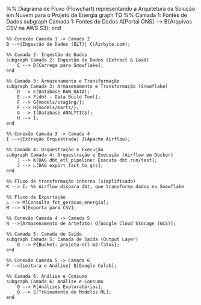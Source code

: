 %% Diagrama de Fluxo (Flowchart) representando a Arquitetura da Solução em Nuvem para o Projeto de Energia
graph TD
    %% Camada 1: Fontes de Dados
    subgraph Camada 1: Fontes de Dados
        A[Portal ONS] --> B{Arquivos CSV na AWS S3};
    end

    %% Conexão Camada 1 -> Camada 2
    B -->|Ingestão de Dados (ELT)| C(Airbyte.com);

    %% Camada 2: Ingestão de Dados
    subgraph Camada 2: Ingestão de Dados (Extract & Load)
        C --> D[Carrega para Snowflake];
    end

    %% Camada 3: Armazenamento e Transformação
    subgraph Camada 3: Armazenamento e Transformação (Snowflake)
        D --> E(Database RAW_DATA);
        E --> F[dbt - Data Build Tool];
        F --> G{models/staging/};
        F --> H{models/marts/};
        G --> I(Database ANALYTICS);
        H --> I;
    end

    %% Conexão Camada 3 -> Camada 4
    I -->|Extração Orquestrada| J(Apache Airflow);

    %% Camada 4: Orquestração e Execução
    subgraph Camada 4: Orquestração e Execução (Airflow em Docker)
        J --> K[DAG dbt_etl_pipeline: Executa dbt run/test];
        J --> L[DAG export_fact_to_gcs];
    end

    %% Fluxo de transformação interna (simplificado)
    K --> I; %% Airflow dispara dbt, que transforma dados no Snowflake

    %% Fluxo de Exportação
    L --> M[Consulta fct_geracao_energia];
    M --> N[Exporta para CSV];

    %% Conexão Camada 4 -> Camada 5
    N -->|Armazenamento de Artefato| O[Google Cloud Storage (GCS)];

    %% Camada 5: Camada de Saída
    subgraph Camada 5: Camada de Saída (Output Layer)
        O --> P{Bucket: projeto-etl-m2-fatos};
    end

    %% Conexão Camada 5 -> Camada 6
    P -->|Leitura e Análise| Q[Google Colab];

    %% Camada 6: Análise e Consumo
    subgraph Camada 6: Análise e Consumo
        Q --> R[Análises Exploratórias];
        Q --> S[Treinamento de Modelos ML];
    end